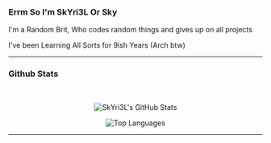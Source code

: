### Errm So I'm SkYri3L Or Sky
<p>
  I'm a Random Brit, Who codes random things and gives up on all projects 
  
  I've been Learning All Sorts for 9ish Years (Arch btw)
</p>

---
### Github Stats
<br />
<p align="center">
  <img alt="SkYri3L's GitHub Stats" src="https://github-readme-stats.vercel.app/api?username=SkYri3L&theme=midnight-purple&show_icons=true&hide_border=false&count_private=true" />
</p>

<p align="center">
  <img alt="Top Languages" src="https://github-readme-stats.vercel.app/api/top-langs/?username=SkYri3L&theme=midnight-purple&show_icons=true&hide_border=false&layout=compact" />
</p>

---
